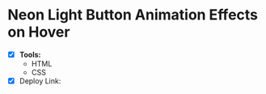 # Neon Light Button Animation Effects on Hover

- [x] <b>Tools:</b>
  - HTML
  - CSS
- [x] Deploy Link: